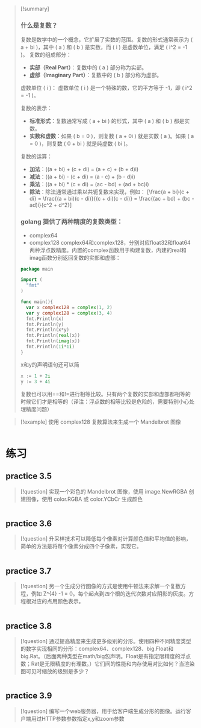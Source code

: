 > [!summary] 
> ### 什么是复数？
> 复数是数学中的一个概念，它扩展了实数的范围。复数的形式通常表示为 \( a + bi \)，其中 \( a \) 和 \( b \) 是实数，而 \( i \) 是虚数单位，满足 \( i^2 = -1 \)。
> 复数的组成部分：
> - **实部（Real Part）**：复数中的 \( a \) 部分称为实部。
> - **虚部（Imaginary Part）**：复数中的 \( b \) 部分称为虚部。
> 
> 虚数单位 \( i \)：
> 虚数单位 \( i \) 是一个特殊的数，它的平方等于 -1，即 \( i^2 = -1 \)。
> 
> 复数的表示：
> - **标准形式**：复数通常写成 \( a + bi \) 的形式，其中 \( a \) 和 \( b \) 都是实数。
> - **实数和虚数**：如果 \( b = 0 \)，则复数 \( a + 0i \) 就是实数 \( a \)。如果 \( a = 0 \)，则复数 \( 0 + bi \) 就是纯虚数 \( bi \)。
> 
> 复数的运算：
> - **加法**：\((a + bi) + (c + di) = (a + c) + (b + d)i\)
> - **减法**：\((a + bi) - (c + di) = (a - c) + (b - d)i\)
> - **乘法**：\((a + bi) * (c + di) = (ac - bd) + (ad + bc)i\)
> - **除法**：除法通常通过乘以共轭复数来实现，例如：
> \[\frac{a + bi}{c + di} = \frac{(a + bi)(c - di)}{(c + di)(c - di)} = \frac{(ac + bd) + (bc - ad)i}{c^2 + d^2}\]
> 
> ### golang 提供了两种精度的复数类型：
> - complex64
> - complex128
> complex64和complex128，分别对应float32和float64两种浮点数精度。内置的complex函数用于构建复数，内建的real和imag函数分别返回复数的实部和虚部：
> ``` go
> package main
> 
> import (
> 	"fmt"
> )
> 
> func main(){
> 	var x complex128 = complex(1, 2)
> 	var y complex128 = complex(3, 4)
> 	fmt.Println(x)
> 	fmt.Println(y)
> 	fmt.Println(x*y)
> 	fmt.Println(real(x))
> 	fmt.Println(imag(x))
> 	fmt.Println(1i*1i)
> }
> ```
> x和y的声明语句还可以简
> ```go
> x := 1 + 2i
> y := 3 + 4i
> ```
> 复数也可以用==和!=进行相等比较。只有两个复数的实部和虚部都相等的时候它们才是相等的（译注：浮点数的相等比较是危险的，需要特别小心处理精度问题）

> [!example] 
> 使用 complex128 复数算法来生成一个 Mandelbrot 图像
> 
``` go


```

# 练习

## practice 3.5
> [!question] 
> 实现一个彩色的 Mandelbrot 图像，使用 image.NewRGBA 创建图像，使用 color.RGBA 或 color.YCbCr 生成颜色
> 
``` go

```

## practice 3.6
> [!question] 
> 升采样技术可以降低每个像素对计算颜色值和平均值的影响，简单的方法是将每个像素分成四个子像素，实现它。
> 
``` go

```

## practice 3.7
> [!question] 
> 另一个生成分行图像的方式是使用牛顿法来求解一个复数方程，例如 Z^{4} -1 = 0。每个起点到四个根的迭代次数对应阴影的灰度。方程根对应的点用颜色表示。
``` go

```
## practice 3.8
> [!question] 
>  通过提高精度来生成更多级别的分形。使用四种不同精度类型的数字实现相同的分形：complex64、complex128、big.Float和big.Rat。（后面两种类型在math/big包声明。Float是有指定限精度的浮点数；Rat是无限精度的有理数。）它们间的性能和内存使用对比如何？当渲染图可见时缩放的级别是多少？ 
``` go

```
## practice 3.9
> [!question] 
> 编写一个web服务器，用于给客户端生成分形的图像。运行客户端用过HTTP参数参数指定x,y和zoom参数 

``` go

```